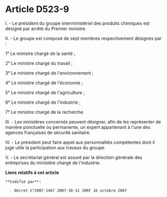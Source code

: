 # Article D523-9

I. - Le président du groupe interministériel des produits chimiques est désigné par arrêté du Premier ministre.

II. - Le groupe est composé de sept membres respectivement désignés par :

1° Le ministre chargé de la santé ;

2° Le ministre chargé du travail ;

3° Le ministre chargé de l'environnement ;

4° Le ministre chargé de l'économie ;

5° Le ministre chargé de l'agriculture ;

6° Le ministre chargé de l'industrie ;

7° Le ministre chargé de la recherche.

III. - Les ministères concernés peuvent désigner, afin de les représenter de manière ponctuelle ou permanente, un expert
appartenant à l'une des agences françaises de sécurité sanitaire.

IV. - Le président peut faire appel aux personnalités compétentes dont il juge utile la participation aux travaux du groupe.

V. - Le secrétariat général est assuré par la direction générale des entreprises du ministère chargé de l'industrie.

**Liens relatifs à cet article**

	**Codifié par**:

	  - Décret n°2007-1467 2007-10-12 JORF 16 octobre 2007
